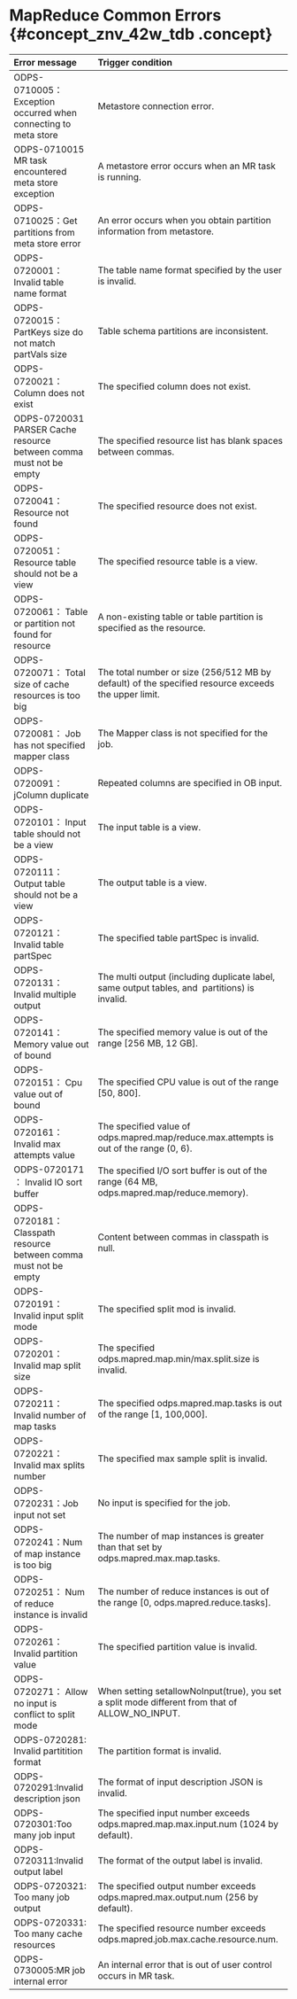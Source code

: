 # MapReduce Common Errors {#concept_znv_42w_tdb .concept}

|Error message|Trigger condition|
|:------------|:----------------|
|ODPS-0710005：Exception occurred when connecting to meta store|Metastore connection error.|
|ODPS-0710015 MR task encountered meta store exception|A metastore error occurs when an MR task is running.|
|ODPS-0710025：Get partitions from meta store error|An error occurs when you obtain partition information from metastore.|
|ODPS-0720001： Invalid table name format|The table name format specified by the user is invalid.|
|ODPS-0720015：PartKeys size do not match partVals size|Table schema partitions are inconsistent.|
|ODPS-0720021： Column does not exist|The specified column does not exist.|
|ODPS-0720031 PARSER Cache resource between comma must not be empty|The specified resource list has blank spaces between commas.|
|ODPS-0720041：Resource not found|The specified resource does not exist.|
|ODPS-0720051：Resource table should not be a view|The specified resource table is a view.|
|ODPS-0720061： Table or partition not found for resource|A non-existing table or table partition is specified as the resource.|
|ODPS-0720071： Total size of cache resources is too big|The total number or size \(256/512 MB by default\) of the specified resource exceeds the upper limit.|
|ODPS-0720081： Job has not specified mapper class|The Mapper class is not specified for the job.|
|ODPS-0720091：jColumn duplicate|Repeated columns are specified in OB input.|
|ODPS-0720101： Input table should not be a view|The input table is a view.|
|ODPS-0720111：Output table should not be a view|The output table is a view.|
|ODPS-0720121：Invalid table partSpec|The specified table partSpec is invalid.|
|ODPS-0720131：Invalid multiple output|The multi output \(including duplicate label, same output tables, and  partitions\) is invalid.|
|ODPS-0720141： Memory value out of bound|The specified memory value is out of the range \[256 MB, 12 GB\].|
|ODPS-0720151： Cpu value out of bound|The specified CPU value is out of the range \[50, 800\].|
|ODPS-0720161： Invalid max attempts value|The specified value of odps.mapred.map/reduce.max.attempts is out of the range \(0, 6\).|
|ODPS-0720171 ： Invalid IO sort buffer|The specified I/O sort buffer is out of the range \(64 MB, odps.mapred.map/reduce.memory\).|
|ODPS-0720181：Classpath resource between comma must not be empty|Content between commas in classpath is null.|
|ODPS-0720191：Invalid input split mode|The specified split mod is invalid.|
|ODPS-0720201：Invalid map split size|The specified odps.mapred.map.min/max.split.size is invalid.|
|ODPS-0720211：Invalid number of map tasks|The specified odps.mapred.map.tasks is out of the range \[1, 100,000\].|
|ODPS-0720221：Invalid max splits number|The specified max sample split is invalid.|
|ODPS-0720231：Job input not set|No input is specified for the job.|
|ODPS-0720241：Num of map instance is too big|The number of map instances is greater than that set by odps.mapred.max.map.tasks.|
|ODPS-0720251： Num of reduce instance is invalid|The number of reduce instances is out of the range \[0, odps.mapred.reduce.tasks\].|
|ODPS-0720261：Invalid partition value|The specified partition value is invalid.|
|ODPS-0720271： Allow no input is conflict to split mode|When setting setallowNoInput\(true\), you set a split mode different from that of ALLOW\_NO\_INPUT.|
|ODPS-0720281: Invalid partitition format|The partition format is invalid.|
|ODPS-0720291:Invalid description json|The format of input description JSON is invalid.|
|ODPS-0720301:Too many job input|The specified input number exceeds odps.mapred.map.max.input.num \(1024 by default\).|
|ODPS-0720311:Invalid output label|The format of the output label is invalid.|
|ODPS-0720321: Too many job output|The specified output number exceeds odps.mapred.max.output.num \(256 by default\).|
|ODPS-0720331: Too many cache resources|The specified resource number exceeds odps.mapred.job.max.cache.resource.num.|
|ODPS-0730005:MR job internal error|An internal error that is out of user control occurs in MR task.|

